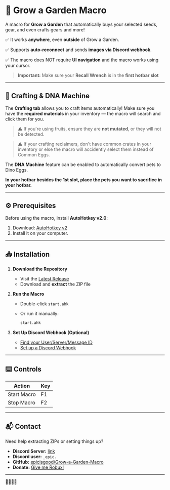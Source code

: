 # 🍏 Grow a Garden Macro

A macro for **Grow a Garden** that automatically buys your selected seeds, gear, and even crafts gears and more!

✅ It works **anywhere**, even **outside** of Grow a Garden.

✅ Supports **auto-reconnect** and sends **images via Discord webhook**.

✅ The macro does NOT require **UI navigation** and the macro works using your cursor.

> **Important:** Make sure your **Recall Wrench** is in the **first hotbar slot**

---

## 🧪 Crafting & DNA Machine

The **Crafting tab** allows you to craft items automatically!
Make sure you have the **required materials** in your inventory — the macro will search and click them for you.

> ⚠️ If you're using fruits, ensure they are **not mutated**, or they will not be detected.

> ⚠️ If your crafting reclaimers, don't have common crates in your inventory or else the macro will accidently select them instead of Common Eggs.

The **DNA Machine** feature can be enabled to automatically convert pets to Dino Eggs.

**In your hotbar besides the 1st slot, place the pets you want to sacrifice in your hotbar.**

---

## ⚙️ Prerequisites

Before using the macro, install **AutoHotkey v2.0**:

1. Download: [AutoHotkey v2](https://www.autohotkey.com/download/ahk-v2.exe)
2. Install it on your computer.

---

## 📥 Installation

1. **Download the Repository**

   * Visit the [Latest Release](https://github.com/epicisgood/Grow-a-Garden-Macro/releases/latest)
   * Download and **extract** the ZIP file

2. **Run the Macro**

   * Double-click `start.ahk`
   * Or run it manually:

     ```sh
     start.ahk
     ```

3. **Set Up Discord Webhook (Optional)**

   * [Find your User/Server/Message ID](https://support.discord.com/hc/en-us/articles/206346498)
   * [Set up a Discord Webhook](https://support.discord.com/hc/en-us/articles/228383668)

---

## ⌨️ Controls

| Action      | Key |
| ----------- | --- |
| Start Macro | F1  |
| Stop Macro  | F2  |

---

## 📬 Contact

Need help extracting ZIPs or setting things up?

* **Discord Server:** [link](https://discord.com/invite/Vc465gUXHk)
* **Discord user:** `_epic.`
* **GitHub:** [epicisgood/Grow-a-Garden-Macro](https://github.com/epicisgood/Grow-a-Garden-Macro)
* **Donate:** [Give me Robux!](https://www.roblox.com/games/3780570380/Donation-area#!/store)

---

🤑💵💸🐶
